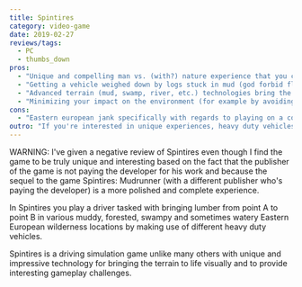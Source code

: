 ```yaml
---
title: Spintires
category: video-game
date: 2019-02-27
reviews/tags:
  - PC
  - thumbs_down
pros:
  - "Unique and compelling man vs. (with?) nature experience that you can't find anywhere else."
  - "Getting a vehicle weighed down by logs stuck in mud (god forbid flipped over in mud) and having to tow it out is a slow, methodical but extremely tense and exciting experience like no other."
  - "Advanced terrain (mud, swamp, river, etc.) technologies bring the game to life visually but more importantly provide interesting gameplay challenges to overcome."
  - "Minimizing your impact on the environment (for example by avoiding certain terrain with very heavy vehicles to avoid creating muddier terrain, by not knocking over trees which can be used as tow points in times of need) is usually optimal over the long term encouraging you to think strategically and possibly philosophically."
cons:
  - "Eastern european jank specifically with regards to playing on a controller (most actions can be performed with a controller but not all requiring you to use the keyboard and mouse for certain rare but required actions)."
outro: "If you're interested in unique experiences, heavy duty vehicles or the Eastern European wilderness and are willing to look over some small annoyances if you're playing on a controller then you can't go wrong with Spintires."
---
```


WARNING: I've given a negative review of Spintires even though I find the game to be truly unique and interesting based on the fact that the publisher of the game is not paying the developer for his work and because the sequel to the game Spintires: Mudrunner (with a different publisher who's paying the developer) is a more polished and complete experience.

In Spintires you play a driver tasked with bringing lumber from point A to point B in various muddy, forested, swampy and sometimes watery Eastern European wilderness locations by making use of different heavy duty vehicles.

Spintires is a driving simulation game unlike many others with unique and impressive technology for bringing the terrain to life visually and to provide interesting gameplay challenges.
